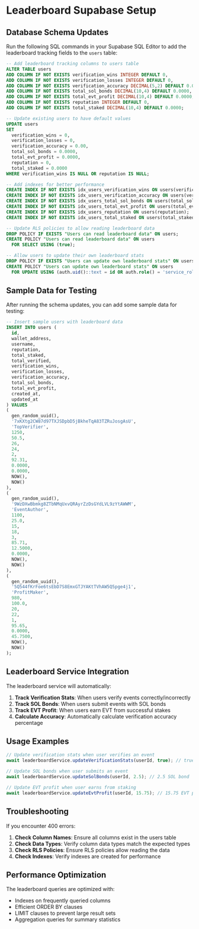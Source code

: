 # Leaderboard Supabase Setup

## Database Schema Updates

Run the following SQL commands in your Supabase SQL Editor to add the leaderboard tracking fields to the `users` table:

```sql
-- Add leaderboard tracking columns to users table
ALTER TABLE users 
ADD COLUMN IF NOT EXISTS verification_wins INTEGER DEFAULT 0,
ADD COLUMN IF NOT EXISTS verification_losses INTEGER DEFAULT 0,
ADD COLUMN IF NOT EXISTS verification_accuracy DECIMAL(5,2) DEFAULT 0.00,
ADD COLUMN IF NOT EXISTS total_sol_bonds DECIMAL(10,4) DEFAULT 0.0000,
ADD COLUMN IF NOT EXISTS total_evt_profit DECIMAL(10,4) DEFAULT 0.0000,
ADD COLUMN IF NOT EXISTS reputation INTEGER DEFAULT 0,
ADD COLUMN IF NOT EXISTS total_staked DECIMAL(10,4) DEFAULT 0.0000;

-- Update existing users to have default values
UPDATE users 
SET 
  verification_wins = 0,
  verification_losses = 0,
  verification_accuracy = 0.00,
  total_sol_bonds = 0.0000,
  total_evt_profit = 0.0000,
  reputation = 0,
  total_staked = 0.0000
WHERE verification_wins IS NULL OR reputation IS NULL;

-- Add indexes for better performance
CREATE INDEX IF NOT EXISTS idx_users_verification_wins ON users(verification_wins);
CREATE INDEX IF NOT EXISTS idx_users_verification_accuracy ON users(verification_accuracy);
CREATE INDEX IF NOT EXISTS idx_users_total_sol_bonds ON users(total_sol_bonds);
CREATE INDEX IF NOT EXISTS idx_users_total_evt_profit ON users(total_evt_profit);
CREATE INDEX IF NOT EXISTS idx_users_reputation ON users(reputation);
CREATE INDEX IF NOT EXISTS idx_users_total_staked ON users(total_staked);

-- Update RLS policies to allow reading leaderboard data
DROP POLICY IF EXISTS "Users can read leaderboard data" ON users;
CREATE POLICY "Users can read leaderboard data" ON users
  FOR SELECT USING (true);

-- Allow users to update their own leaderboard stats
DROP POLICY IF EXISTS "Users can update own leaderboard stats" ON users;
CREATE POLICY "Users can update own leaderboard stats" ON users
  FOR UPDATE USING (auth.uid()::text = id OR auth.role() = 'service_role');
```

## Sample Data for Testing

After running the schema updates, you can add some sample data for testing:

```sql
-- Insert sample users with leaderboard data
INSERT INTO users (
  id,
  wallet_address,
  username,
  reputation,
  total_staked,
  total_verified,
  verification_wins,
  verification_losses,
  verification_accuracy,
  total_sol_bonds,
  total_evt_profit,
  created_at,
  updated_at
) VALUES 
(
  gen_random_uuid(),
  '7xKXtg2CW87d97TXJSDpbD5jBkheTqA83TZRuJosgAsU',
  'TopVerifier',
  1250,
  50.5,
  26,
  24,
  2,
  92.31,
  0.0000,
  0.0000,
  NOW(),
  NOW()
),
(
  gen_random_uuid(),
  '9WzDXwBbmkg8ZTbNMqUxvQRAyrZzDsGYdLVL9zYtAWWM',
  'EventAuthor',
  1100,
  25.0,
  15,
  18,
  3,
  85.71,
  12.5000,
  0.0000,
  NOW(),
  NOW()
),
(
  gen_random_uuid(),
  '5Q544fKrFoe6tsEbD7S8EmxGTJYAKtTVhAW5Q5pge4j1',
  'ProfitMaker',
  980,
  100.0,
  20,
  22,
  1,
  95.65,
  0.0000,
  45.7500,
  NOW(),
  NOW()
);
```

## Leaderboard Service Integration

The leaderboard service will automatically:

1. **Track Verification Stats**: When users verify events correctly/incorrectly
2. **Track SOL Bonds**: When users submit events with SOL bonds
3. **Track EVT Profit**: When users earn EVT from successful stakes
4. **Calculate Accuracy**: Automatically calculate verification accuracy percentage

## Usage Examples

```typescript
// Update verification stats when user verifies an event
await leaderboardService.updateVerificationStats(userId, true); // true = win

// Update SOL bonds when user submits an event
await leaderboardService.updateSolBonds(userId, 2.5); // 2.5 SOL bond

// Update EVT profit when user earns from staking
await leaderboardService.updateEvtProfit(userId, 15.75); // 15.75 EVT profit
```

## Troubleshooting

If you encounter 400 errors:

1. **Check Column Names**: Ensure all columns exist in the users table
2. **Check Data Types**: Verify column data types match the expected types
3. **Check RLS Policies**: Ensure RLS policies allow reading the data
4. **Check Indexes**: Verify indexes are created for performance

## Performance Optimization

The leaderboard queries are optimized with:
- Indexes on frequently queried columns
- Efficient ORDER BY clauses
- LIMIT clauses to prevent large result sets
- Aggregation queries for summary statistics
